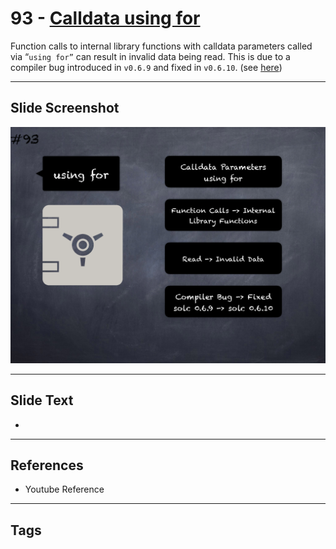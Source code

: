# 93 - [Calldata using for](Calldata%20using%20for.md)
Function calls to internal library functions with calldata parameters called via “`using for”` can result in invalid data being read. This is due to a compiler bug introduced in `v0.6.9` and fixed in `v0.6.10`. (see [here](https://docs.soliditylang.org/en/v0.8.9/bugs.html))
___
## Slide Screenshot
![093.png](../images/pitfalls_and_best_practices101/093.png)
___
## Slide Text
- 
___
## References
- Youtube Reference
___
## Tags